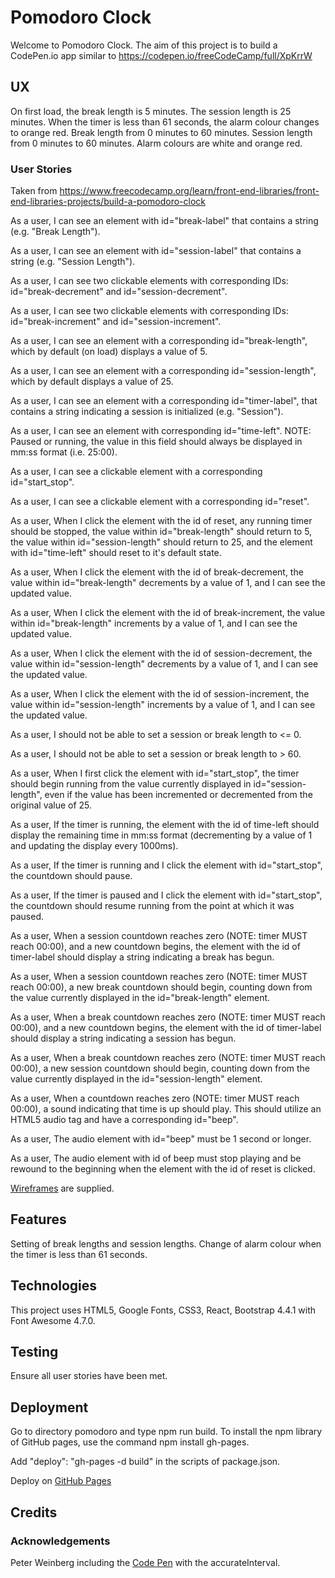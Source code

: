 # Pomodoro Clock

Welcome to Pomodoro Clock.  The aim of this project is to build a CodePen.io app similar to
https://codepen.io/freeCodeCamp/full/XpKrrW

## UX

On first load, the break length is 5 minutes.  The session length is 25 minutes.  When the timer is less than 61 seconds, the
alarm colour changes to orange red.  Break length from 0 minutes to 60 minutes.  Session length from 0 minutes to 60 minutes.
Alarm colours are white and orange red.

### User Stories

Taken from https://www.freecodecamp.org/learn/front-end-libraries/front-end-libraries-projects/build-a-pomodoro-clock

As a user, I can see an element with id="break-label" that contains a string (e.g. "Break Length").

As a user, I can see an element with id="session-label" that contains a string (e.g. "Session Length").

As a user, I can see two clickable elements with corresponding IDs: id="break-decrement" and id="session-decrement".

As a user, I can see two clickable elements with corresponding IDs: id="break-increment" and id="session-increment".

As a user, I can see an element with a corresponding id="break-length", which by default (on load) displays a value of 5.

As a user, I can see an element with a corresponding id="session-length", which by default displays a value of 25.

As a user, I can see an element with a corresponding id="timer-label", that contains a string indicating a session is initialized (e.g. "Session").

As a user, I can see an element with corresponding id="time-left". NOTE: Paused or running, the value in this field should always be displayed in mm:ss format (i.e. 25:00).

As a user, I can see a clickable element with a corresponding id="start_stop".

As a user, I can see a clickable element with a corresponding id="reset".

As a user, When I click the element with the id of reset, any running timer should be stopped, the value within id="break-length" should return to 5, the value within id="session-length" should return to 25, and the element with id="time-left" should reset to it's default state.

As a user, When I click the element with the id of break-decrement, the value within id="break-length" decrements by a value of 1, and I can see the updated value.

As a user,  When I click the element with the id of break-increment, the value within id="break-length" increments by a value of 1, and I can see the updated value.

As a user, When I click the element with the id of session-decrement, the value within id="session-length" decrements by a value of 1, and I can see the updated value.

As a user, When I click the element with the id of session-increment, the value within id="session-length" increments by a value of 1, and I can see the updated value.

As a user, I should not be able to set a session or break length to <= 0.

As a user, I should not be able to set a session or break length to > 60.

As a user, When I first click the element with id="start_stop", the timer should begin running from the value currently displayed in id="session-length", even if the value has been incremented or decremented from the original value of 25.

As a user, If the timer is running, the element with the id of time-left should display the remaining time in mm:ss format (decrementing by a value of 1 and updating the display every 1000ms).

As a user, If the timer is running and I click the element with id="start_stop", the countdown should pause.

As a user, If the timer is paused and I click the element with id="start_stop", the countdown should resume running from the point at which it was paused.

As a user, When a session countdown reaches zero (NOTE: timer MUST reach 00:00), and a new countdown begins, the element with the id of timer-label should display a string indicating a break has begun.

As a user, When a session countdown reaches zero (NOTE: timer MUST reach 00:00), a new break countdown should begin, counting down from the value currently displayed in the id="break-length" element.

As a user, When a break countdown reaches zero (NOTE: timer MUST reach 00:00), and a new countdown begins, the element with the id of timer-label should display a string indicating a session has begun.

As a user, When a break countdown reaches zero (NOTE: timer MUST reach 00:00), a new session countdown should begin, counting down from the value currently displayed in the id="session-length" element.

As a user, When a countdown reaches zero (NOTE: timer MUST reach 00:00), a sound indicating that time is up should play. This should utilize an HTML5 audio tag and have a corresponding id="beep".

As a user, The audio element with id="beep" must be 1 second or longer.

As a user, The audio element with id of beep must stop playing and be rewound to the beginning when the element with the id of reset is clicked.

[Wireframes](wireframes/wireframe-pomodoro-clock.png) are supplied.

## Features

Setting of break lengths and session lengths.  Change of alarm colour when the timer is less than 61 seconds.

## Technologies

This project uses HTML5, Google Fonts, CSS3, React, Bootstrap 4.4.1 with Font Awesome 4.7.0.

## Testing

Ensure all user stories have been met.

## Deployment

Go to directory pomodoro and type npm run build.
To install the npm library of GitHub pages, use the command npm install gh-pages.

Add "deploy": "gh-pages -d build" in the scripts of package.json.

Deploy on [GitHub Pages](https://derektypist.github.io/pomodoro-clock)


## Credits

### Acknowledgements

Peter Weinberg including the [Code Pen](https://codepen.io/freeCodeCamp/pen/XpKrrW) with the accurateInterval.